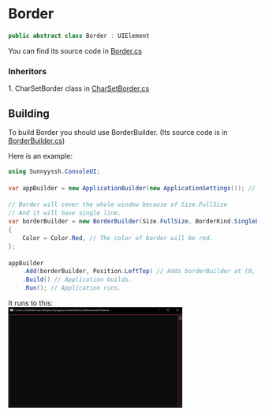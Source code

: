 <h1>Border</h1>

```csharp
public abstract class Border : UIElement
```
You can find its source code in <a href="../src/UIElements/Borders/Border.cs">Border.cs</a>

<h3>Inheritors</h3>
1. CharSetBorder class in <a href="../src/UIElements/Borders/CharSetBorder.cs">CharSetBorder.cs</a>

<h2>Building</h2>
To build Border you should use BorderBuilder. (Its source code is in <a href="../src/UIElements/Borders/BorderBuilder.cs">BorderBuilder.cs</a>)

Here is an example:
```csharp
using Sunnyyssh.ConsoleUI;

var appBuilder = new ApplicationBuilder(new ApplicationSettings()); // App builder init.

// Border will cover the whole window because of Size.FullSize
// And it will have single line.
var borderBuilder = new BorderBuilder(Size.FullSize, BorderKind.SingleLine) // Creating builder.
{
    Color = Color.Red, // The color of border will be red.
};
    
appBuilder
    .Add(borderBuilder, Position.LeftTop) // Adds borderBuilder at (0, 0) position.
    .Build() // Application builds.
    .Run(); // Application runs.
```

It runs to this:
<br/>
<img src="Border.demo.png" width=70%>

